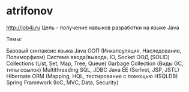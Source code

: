 # atrifonov
http://job4j.ru
Цель - получение навыков разработки на языке Java

Темы:

Базовый синтаксис языка Java
ООП (Инкапсуляция, Наследование, Полиморфизм)
Система ввода/вывода, IO, Socket
ООД (SOLID)
Collections (List, Set, Map, Tree, Queue)
Garbage Collection (Виды GC, типы ссылок)
Multithreading
SQL, JDBC
Java EE (Serlvet, JSP, JSTL)
Hibernate ORM (Mapping, HQL, тестирование с помощью HSQLDB)
Spring Framework (IoC, MVC, Data, Security)
